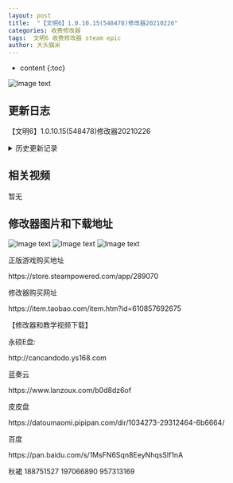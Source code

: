 ```yaml
---
layout: post
title:  "【文明6】1.0.10.15(548478)修改器20210226"
categories: 收费修改器
tags:  文明6 收费修改器 steam epic
author: 大头猫米
---
```


* content
{:toc}

![Image text](https://datoumaomi.github.io/pic/www/wenming6/logo.jpg)

##  更新日志
【文明6】1.0.10.15(548478)修改器20210226





<details>
<summary>历史更新记录</summary><p></p>
  【文明6】Steam、Epic版1.0.9.9(540535)修改器20210129<p></p>
  - 20201121  【文明6】1.0.7.9(526951)修改器20201121
 <p></p>
 【文明6】1.0.8.4(531163)修改器20201218<p></p>
  - 20201024  支持1.0.6.9(521158)版
<p></p> 
  - 20200925  支持1.0.5.11(516180)版
 <p></p>
  - 20200913  修复了游戏后期因为伟人被全部招募导致无法读取金币和信仰的问题
<p>无</p>
</details>

## 相关视频
暂无

## 修改器图片和下载地址

![Image text](https://datoumaomi.github.io/pic/www/wenming6/1.jpg)
![Image text](https://datoumaomi.github.io/pic/www/wenming6/2.jpg)
![Image text](https://datoumaomi.github.io/pic/www/wenming6/3.jpg)


<p>正版游戏购买地址</p>
https://store.steampowered.com/app/289070
<p></p>

<p></p>
修改器购买网址
<p></p>
https://item.taobao.com/item.htm?id=610857692675
<p></p>
【修改器和教学视频下载】
<p></p>
永硕E盘:
<p></p>
http://cancandodo.ys168.com
<p></p>
蓝奏云
<p></p>
https://www.lanzoux.com/b0d8dz6of
<p></p>
皮皮盘
<p></p>
https://datoumaomi.pipipan.com/dir/1034273-29312464-6b6664/
<p></p>
百度
<p></p>
https://pan.baidu.com/s/1MsFN6Sqn8EeyNhqsSlf1nA
<p></p>

<p></p>
<p>秋裙 188751527 197066890 957313169</p>
